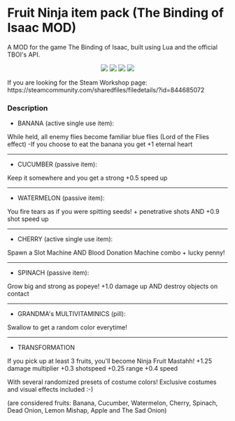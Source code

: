 # Fruit Ninja item pack (The Binding of Isaac MOD)

A MOD for the game The Binding of Isaac, built using Lua and the official TBOI's API.

<p align="center">
  <img src="https://i.imgur.com/iqhKQiz.png">
  <img src="https://i.imgur.com/O6yxeH3.png">
  <img src="https://i.imgur.com/5QcTwFI.png">
  <img src="https://i.imgur.com/Gx6cVGV.png">
</p>
If you are looking for the Steam Workshop page:
https://steamcommunity.com/sharedfiles/filedetails/?id=844685072

### Description

  - BANANA (active single use item):
  
While held, all enemy flies become familiar blue flies (Lord of the Flies effect)
-If you choose to eat the banana you get +1 eternal heart

---

  - CUCUMBER (passive item):
  
Keep it somewhere and you get a strong +0.5 speed up

---

  - WATERMELON (passive item):

You fire tears as if you were spitting seeds! + penetrative shots AND +0.9 shot speed up

---

  - CHERRY (active single use item):

Spawn a Slot Machine AND Blood Donation Machine combo + lucky penny!

---

  - SPINACH (passive item):
  
Grow big and strong as popeye! +1.0 damage up AND destroy objects on contact

---

  - GRANDMA's MULTIVITAMINICS (pill):
  
Swallow to get a random color everytime!

---

  - TRANSFORMATION
  
If you pick up at least 3 fruits, you'll become Ninja Fruit Mastahh!
+1.25 damage multiplier
+0.3 shotspeed
+0.25 range
+0.4 speed

With several randomized presets of costume colors! Exclusive costumes and visual effects included :-)

(are considered fruits: Banana, Cucumber, Watermelon, Cherry, Spinach, Dead Onion, Lemon Mishap, Apple and The Sad Onion)

